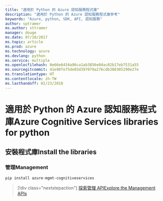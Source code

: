 ```yaml
---
title: "適用於 Python 的 Azure 認知服務程式庫"
description: "適用於 Python 的 Azure 認知服務程式庫參考"
keywords: "Azure, python, SDK, API, 認知服務"
author: sptramer
ms.author: sttramer
manager: douge
ms.date: 07/10/2017
ms.topic: article
ms.prod: azure
ms.technology: azure
ms.devlang: python
ms.service: multiple
ms.openlocfilehash: 0e66e6434a96ca1ab3856e04ac02b17eb7531a55
ms.sourcegitcommit: 41e90fe75de03d397079a276cdb388305290e27e
ms.translationtype: HT
ms.contentlocale: zh-TW
ms.lasthandoff: 02/23/2018
---
```

# <a name="azure-cognitive-services-libraries-for-python"></a><span data-ttu-id="ae935-104">適用於 Python 的 Azure 認知服務程式庫</span><span class="sxs-lookup"><span data-stu-id="ae935-104">Azure Cognitive Services libraries for python</span></span>

## <a name="install-the-libraries"></a><span data-ttu-id="ae935-105">安裝程式庫</span><span class="sxs-lookup"><span data-stu-id="ae935-105">Install the libraries</span></span>


### <a name="management"></a><span data-ttu-id="ae935-106">管理</span><span class="sxs-lookup"><span data-stu-id="ae935-106">Management</span></span>

```bash
pip install azure-mgmt-cognitiveservices
```
> [!div class="nextstepaction"]
> [<span data-ttu-id="ae935-107">探索管理 API</span><span class="sxs-lookup"><span data-stu-id="ae935-107">Explore the Management APIs</span></span>](/python/api/overview/azure/cognitiveservices/management)